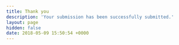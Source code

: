 ```yaml
---
title: Thank you
description: 'Your submission has been successfully submitted.'
layout: page
hidden: false
date: 2018-05-09 15:50:54 +0000
---
```

